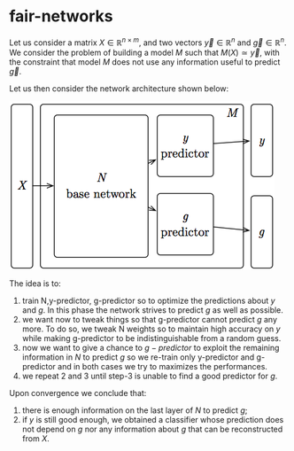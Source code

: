 # fair-networks

Let us consider a matrix $X \in \mathbb{R}^{n \times m}$, and two vectors $\vec{y} \in \mathbb{R}^n$ and $\vec{g} \in \mathbb{R}^n$. We consider the problem of building a model $M$ such that $M(X) \simeq \vec{y}$, with the constraint that model $M$ does not use any information useful to predict $\vec{g}$.

Let us then consider the network architecture shown below:

<img src="fair-network-img.png">

The idea is to:

1. train N,y-predictor, g-predictor so to optimize the predictions about $y$ and $g$. In this phase the network strives to predict $g$ as well as possible.
2. we want now to tweak things so that g-predictor cannot predict $g$ any more. To do so, we tweak N weights so to maintain high accuracy on $y$ while making g-predictor to be indistinguishable from a random guess.
3. now we want to give a chance to $g-predictor$ to exploit the remaining information in $N$ to predict $g$ so we re-train only y-predictor and g-predictor and in both cases we try to maximizes the performances.
4. we repeat 2 and 3 until step-3 is unable to find a good predictor for $g$.

Upon convergence we conclude that:

1. there is enough information on the last layer of $N$ to predict $g$;
2. if $y$ is still good enough, we obtained a classifier whose prediction does not depend on $g$ nor any information about $g$ that can be reconstructed from $X$.
